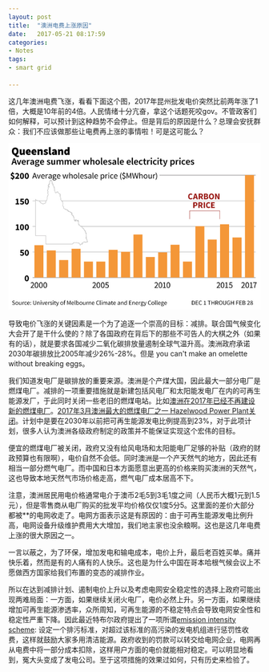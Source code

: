 ```yaml
---
layout: post
title:  "澳洲电费上涨原因"
date:   2017-05-21 08:17:59
categories: 
- Notes 
tags:
- smart grid

---
```


这几年澳洲电费飞涨，看看下面这个图，2017年昆州批发电价突然比前两年涨了1倍，大概是10年前的4倍。人民情绪十分亢奋，拿这个话题死咬gov。不管政客们如何解释，可以预计到这种趋势不会停止。但是背后的原因是什么？总理会安抚群众：我们不应该做那些让电费再上涨的事情啦！可是这可能么？

![](/assets/images/QLD-electricity-price-increase-2017.jpg)

导致电价飞涨的关键因素是一个为了追逐一个崇高的目标：减排。联合国气候变化大会开了是干什么使的？除了各国政府在背后下的那些不可告人的大棋之外（如果有的话），就是要求各国减少二氧化碳排放量遏制全球气温升高。澳洲政府承诺2030年碳排放比2005年减少26%-28%。但是 you can't make an omelette without breaking eggs。

我们知道发电厂是碳排放的重要来源。澳洲是个产煤大国，因此最大一部分电厂是燃煤电厂。减排的一项重要措施就是新建包括风电厂和太阳能发电厂在内的可再生能源发厂，于此同时关闭一些老旧的燃煤电站。比如[澳洲在2017年已经不再建设新的燃煤电厂][1]。[2017年3月澳洲最大的燃煤电厂之一 Hazelwood Power Plant关闭][2]。计划中是要在2030年以前把可再生能源发电比例提高到23%，对于此项计划，很多人认为澳洲各级政府制定的政策并不能保证实现这个宏伟的目标。

便宜的燃煤电厂被关闭，政府又没有给风电场和太阳能电厂足够的补贴（政府的财政预算也有限啊），电价自然不会低。同时澳洲是一个产天然气的地方，因此还有相当一部分燃气电厂。而中国和日本方面愿意出更高的价格来购买澳洲的天然气，这也导致本地天然气市场价格走高，燃气电厂成本居高不下。

注意，澳洲居民用电价格通常电介于澳币2毛5到3毛1度之间（人民币大概1元到1.5元），但是零售商从电厂购买的批发平均价格仅仅1度5分5。这里面的差价大部分都被**的电网收走了。电网方面表示这是有原因的：由于可再生能源发电比例升高，电网设备升级维护费用大大增加，我们地主家也没余粮啊。这也是这几年电费上涨的很大原因之一。

一言以蔽之，为了环保，增加发电和输电成本，电价上升，最后老百姓买单。痛并快乐着，然而是有的人痛有的人快乐。这也是为什么中国在哥本哈根气候会议上不愿做西方国家给我们布置的变态的减排作业。

所以在达到减排计划、遏制电价上升以及考虑电网安全稳定性的选择上政府可能出现两难局面：一方面，如果继续关闭火电厂，电价必然上升。另一方面，如果继续增加可再生能源渗透率，众所周知，可再生能源的不稳定特点会导致电网安全性和稳定性严重下降。因此最近特布尔政府提出了一项所谓[emission intensity scheme][3]: 设定一个排污标准，对超过该标准的高污染的发电机组进行惩罚性收费，这样就鼓励大家多用清洁能源。政府收到的罚款可以转交给电网企业，电网再从电费中将一部分成本扣除，这样用户方面的电价就能相对稳定。可以明显地看到，冤大头变成了发电公司。至于这项措施的效果过如何，只有历史来检验了。

[1]: http://www.abc.net.au/news/2017-02-16/coal-power-generator-says-new-plants-not-viable/8277210
[2]: http://www.news.com.au/finance/business/mining/hazelwood-power-station-to-close-in-march-2017/news-story/12941ae68e41c0a4d05d5824bf1b3e3a
[3]: http://www.smh.com.au/business/comment-and-analysis/a-fourth-way-in-cutting-carbon-emissions-20160902-gr78lp.html